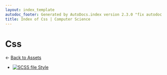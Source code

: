 ```yaml
---
layout: index_template
autodoc_footer: Generated by AutoDocs.index version 2.3.0 "fix autodoc failing if it already deleted the folders" ⓒ Starwort, 2020
title: Index of Css | Computer Science
---
```


# **Css**

← [Back to Assets](..)

- [![SCSS file](https://img.icons8.com/windows/512/03dac6/css.png) Style](./assets/css/style.scss)
